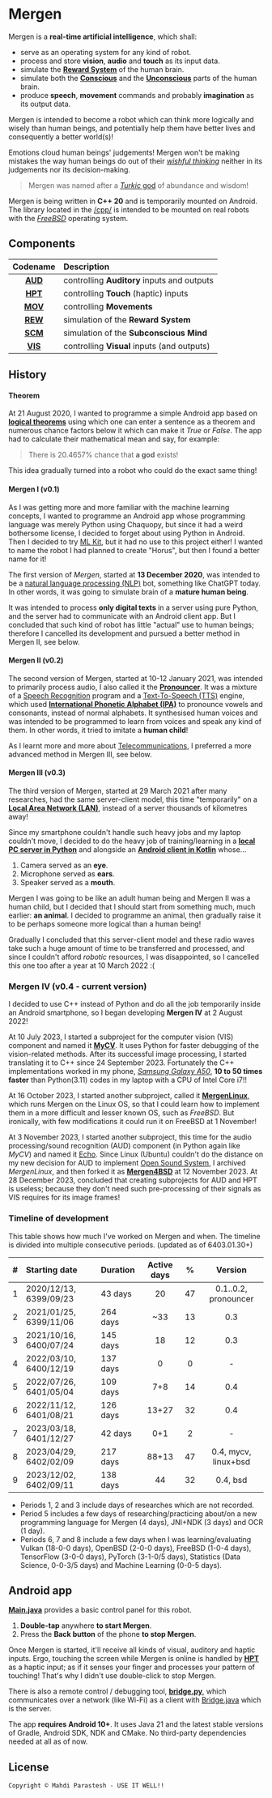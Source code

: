 # Mergen

Mergen is a **real-time artificial intelligence**, which shall:

- serve as an operating system for any kind of robot.
- process and store **vision**, **audio** and **touch** as its input data.
- simulate the [**Reward System**](https://en.wikipedia.org/wiki/Reward_system) of the human brain.
- simulate both the [**Conscious**](https://en.wikipedia.org/wiki/Consciousness) and
  the [**Unconscious**](https://en.wikipedia.org/wiki/Unconscious_mind) parts of the human brain.
- produce **speech**, **movement** commands and probably **imagination** as its output data.

Mergen is intended to become a robot which can think more logically and wisely than human beings,
and potentially help them have better lives and consequently a better world(s)!

Emotions cloud human beings' judgements! Mergen won't be making mistakes the way human beings do
out of their [*wishful thinking*](https://en.wikipedia.org/wiki/Wishful_thinking)
neither in its judgements nor its decision-making.

> Mergen was named after a [*Turkic* god](https://en.wikipedia.org/wiki/Mergen) of abundance and wisdom!

Mergen is being written in **C++ 20** and is temporarily mounted on Android.
The library located in the [/cpp/](cpp) is intended to be mounted on real robots with the
[*FreeBSD*](https://www.freebsd.org/) operating system.

## Components

|      Codename      | Description                                 |
|:------------------:|:--------------------------------------------|
| [**AUD**](cpp/aud) | controlling **Auditory** inputs and outputs |
| [**HPT**](cpp/hpt) | controlling **Touch** (haptic) inputs       |
| [**MOV**](cpp/mov) | controlling **Movements**                   |
| [**REW**](cpp/rew) | simulation of the **Reward System**         |
| [**SCM**](cpp/scm) | simulation of the **Subconscious Mind**     |
| [**VIS**](cpp/vis) | controlling **Visual** inputs (and outputs) |

## History

#### Theorem

At 21 August 2020, I wanted to programme a simple Android app based on [**logical theorems**](
https://en.wikipedia.org/wiki/Theorem) using which one can enter a sentence as a theorem and numerous chance factors
below it which can make it *True* or *False*.
The app had to calculate their mathematical mean and say, for example:

> There is 20.4657% chance that **a god** exists!

This idea gradually turned into a robot who could do the exact same thing!

#### Mergen I (v0.1)

As I was getting more and more familiar with the machine learning concepts, I wanted to programme an Android app whose
programming language was merely Python using Chaquopy, but since it had a weird bothersome license,
I decided to forget about using Python in Android. Then I decided to try [ML Kit](
https://developers.google.com/ml-kit), but it had no use to this project either!
I wanted to name the robot I had planned to create "Horus", but then I found a better name for it!

The first version of *Mergen*, started at **13 December 2020**, was intended to be a
[natural language processing (NLP)](https://en.wikipedia.org/wiki/Natural_language_processing) bot,
something like ChatGPT today. In other words, it was going to simulate brain of a **mature human being**.

It was intended to process **only digital texts** in a server using pure Python, and the server had to
communicate with an Android client app.
But I concluded that such kind of robot has little "actual" use to human beings;
therefore I cancelled its development and pursued a better method in Mergen II, see below.

#### Mergen II (v0.2)

The second version of Mergen, started at 10-12 January 2021, was intended to primarily process audio,
I also called it the [**Pronouncer**](https://github.com/fulcrum6378/pronouncer).
It was a mixture of a [Speech Recognition](https://en.wikipedia.org/wiki/Speech_recognition) program and a
[Text-To-Speech (TTS)](https://en.wikipedia.org/wiki/Speech_synthesis) engine,
which used [**International Phonetic Alphabet (IPA)**](
https://en.wikipedia.org/wiki/International_Phonetic_Alphabet) to pronounce vowels and consonants,
instead of normal alphabets.
It synthesised human voices and was intended to be programmed to learn from voices
and speak any kind of them.
In other words, it tried to imitate a **human child**!

As I learnt more and more about [Telecommunications](https://en.wikipedia.org/wiki/Telecommunications),
I preferred a more advanced method in Mergen III, see below.

#### Mergen III (v0.3)

The third version of Mergen, started at 29 March 2021 after many researches, had the same server-client model,
this time "temporarily" on a [**Local Area Network (LAN)**](https://en.wikipedia.org/wiki/Local_area_network),
instead of a server thousands of kilometres away!

Since my smartphone couldn't handle such heavy jobs and my laptop couldn't move,
I decided to do the heavy job of training/learning in a [**local PC server in Python**](
https://github.com/fulcrum6378/mergen_server) and alongside an [**Android client in Kotlin**](
https://github.com/fulcrum6378/mergen_client) whose...

1. Camera served as an **eye**.
2. Microphone served as **ears**.
3. Speaker served as a **mouth**.

Mergen I was going to be like an adult human being and Mergen II was a human child,
but I decided that I should start from something much, much earlier: **an animal**.
I decided to programme an animal, then gradually raise it to be perhaps someone more logical than a human being!

Gradually I concluded that this server-client model and these radio waves take such a huge amount of time to be
transferred and processed, and since I couldn't afford *robotic* resources, I was disappointed,
so I cancelled this one too after a year at 10 March 2022 :(

### Mergen IV (v0.4 - current version)

I decided to use C++ instead of Python and do all the job temporarily inside an Android smartphone,
so I began developing **Mergen IV** at 2 August 2022!

At 10 July 2023, I started a subproject for the computer vision (VIS) component and named it [**MyCV**](
https://github.com/fulcrum6378/mycv). It uses Python for faster debugging of the vision-related methods.
After its successful image processing, I started translating it to C++ since 24 September 2023.
Fortunately the C++ implementations worked in my phone, [*Samsung Galaxy A50*](
https://www.gsmarena.com/samsung_galaxy_a50-9554.php), **10 to 50 times faster** than Python(3.11) codes in my laptop
with a CPU of Intel Core i7!!

At 16 October 2023, I started another subproject, called it [**MergenLinux**](
https://github.com/fulcrum6378/mergen_linux), which runs Mergen on the Linux OS,
so that I could learn how to implement them in a more difficult and lesser known OS, such as *FreeBSD*.
But ironically, with few modifications it could run it on FreeBSD at 1 November!

At 3 November 2023, I started another subproject, this time for the audio processing/sound recognition (AUD) component
(in Python again like *MyCV*) and named it [Echo](https://github.com/fulcrum6378/echo).
Since Linux (Ubuntu) couldn't do the distance on my new decision for AUD to implement [Open Sound System](
https://en.wikipedia.org/wiki/Open_Sound_System), I archived *MergenLinux*,
and then forked it as [**Mergen4BSD**](https://github.com/fulcrum6378/mergen4bsd) at 12 November 2023.
At 28 December 2023, concluded that creating subprojects for AUD and HPT is useless;
because they don't need such pre-processing of their signals as VIS requires for its image frames!

### Timeline of development

This table shows how much I've worked on Mergen and when. The timeline is divided into multiple consecutive periods.
(updated as of 6403.01.30+)

| # | Starting date          | Duration | Active days | %  |       Version        |
|---|:-----------------------|:---------|:-----------:|:--:|:--------------------:|
| 1 | 2020/12/13, 6399/09/23 | 43 days  |     20      | 47 | 0.1..0.2, pronouncer |
| 2 | 2021/01/25, 6399/11/06 | 264 days |     ~33     | 13 |         0.3          |
| 3 | 2021/10/16, 6400/07/24 | 145 days |     18      | 12 |         0.3          |
| 4 | 2022/03/10, 6400/12/19 | 137 days |      0      | 0  |          -           |
| 5 | 2022/07/26, 6401/05/04 | 109 days |     7+8     | 14 |         0.4          |
| 6 | 2022/11/12, 6401/08/21 | 126 days |    13+27    | 32 |         0.4          |
| 7 | 2023/03/18, 6401/12/27 | 42 days  |     0+1     | 2  |          -           |
| 8 | 2023/04/29, 6402/02/09 | 217 days |    88+13    | 47 | 0.4, mycv, linux+bsd |
| 9 | 2023/12/02, 6402/09/11 | 138 days |     44      | 32 |       0.4, bsd       |

- Periods 1, 2 and 3 include days of researches which are not recorded.
- Period 5 includes a few days of researching/practicing about/on a new programming language
  for Mergen (4 days), JNI+NDK (3 days) and OCR (1 day).
- Periods 6, 7 and 8 include a few days when I was learning/evaluating Vulkan (18-0-0 days),
  OpenBSD (2-0-0 days), FreeBSD (1-0-4 days), TensorFlow (3-0-0 days), PyTorch (3-1-0/5 days),
  Statistics (Data Science, 0-0-3/5 days) and Machine Learning (0-0-5 days).

## Android app

[**Main.java**](android/java/ir/mahdiparastesh/mergen/Main.java) provides a basic control panel for this robot.

1. **Double-tap** anywhere **to start Mergen**.
2. Press the **Back button** of the phone **to stop Mergen**.

Once Mergen is started, it'll receive all kinds of visual, auditory and haptic inputs.
Ergo, touching the screen while Mergen is online is handled by [**HPT**](cpp/hpt) as a haptic input;
as if it senses your finger and processes your pattern of touching!
That's why I didn't use double-click to stop Mergen.

There is also a remote control / debugging tool, [**bridge.py**](android/bridge.py),
which communicates over a network (like Wi-Fi) as a client with
[Bridge.java](android/java/ir/mahdiparastesh/mergen/Bridge.java) which is the server.

The app **requires Android 10+**.
It uses Java 21 and the latest stable versions of Gradle, Android SDK, NDK and CMake.
No third-party dependencies needed at all as of now.

## License

```
Copyright © Mahdi Parastesh - USE IT WELL!!
```
